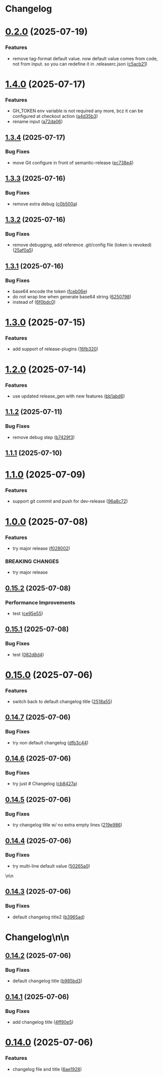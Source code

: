 # Changelog

# [0.2.0](https://github.com/agilecustoms/publish/compare/v0.1.0...v0.2.0) (2025-07-19)

### Features

* remove tag-format default value. now default value comes from code, not from input. so you can redefine it in .releaserc.json ([c5acb21](https://github.com/agilecustoms/publish/commit/c5acb21dfb8de24ba0e921d0a5f06509be12c19e))


# [1.4.0](https://github.com/agilecustoms/publish/compare/v1.3.4...v1.4.0) (2025-07-17)

### Features

* GH_TOKEN env variable is not required any more, bcz it can be configured at checkout action ([a4d35b3](https://github.com/agilecustoms/publish/commit/a4d35b39a743aec43f7f1f50ff107eaa23f26b46))
* rename input ([a72da06](https://github.com/agilecustoms/publish/commit/a72da06ce946e5c786812097537f8ab588cd068e))


## [1.3.4](https://github.com/agilecustoms/publish/compare/v1.3.3...v1.3.4) (2025-07-17)

### Bug Fixes

* move Git configure in front of semantic-release ([ec738e4](https://github.com/agilecustoms/publish/commit/ec738e4a046a0e52c8aa4c02b8375db5dddd3f31))


## [1.3.3](https://github.com/agilecustoms/publish/compare/v1.3.2...v1.3.3) (2025-07-16)

### Bug Fixes

* remove extra debug ([c0b500a](https://github.com/agilecustoms/publish/commit/c0b500a3f46a8558c18afa1173d194a0627ee46a))


## [1.3.2](https://github.com/agilecustoms/publish/compare/v1.3.1...v1.3.2) (2025-07-16)

### Bug Fixes

* remove debugging, add reference .git/config file (token is revoked) ([25af0a5](https://github.com/agilecustoms/publish/commit/25af0a56f46cc5c1505962a924a499d7b33fde80))


## [1.3.1](https://github.com/agilecustoms/publish/compare/v1.3.0...v1.3.1) (2025-07-16)

### Bug Fixes

* base64 encode the token ([fceb06e](https://github.com/agilecustoms/publish/commit/fceb06e575b1fae43257854cccd32ca9f756226b))
* do not wrap line when generate base64 string ([6250798](https://github.com/agilecustoms/publish/commit/62507983383ec8ae995ca822513297211142fcb4))
* instead of ([6f0bdc0](https://github.com/agilecustoms/publish/commit/6f0bdc0d94f169fac89f0804ef43180baf887310))


# [1.3.0](https://github.com/agilecustoms/publish/compare/v1.2.0...v1.3.0) (2025-07-15)

### Features

* add support of release-plugins ([16fb320](https://github.com/agilecustoms/publish/commit/16fb320407f3eaa679e76dd658a20db523f01ffb))


# [1.2.0](https://github.com/agilecustoms/publish/compare/v1.1.2...v1.2.0) (2025-07-14)

### Features

* use updated release_gen with new features ([bb1abd6](https://github.com/agilecustoms/publish/commit/bb1abd6737fd52f5c6aa56fecc5aa2249b295478))


## [1.1.2](https://github.com/agilecustoms/publish/compare/v1.1.1...v1.1.2) (2025-07-11)

### Bug Fixes

* remove debug step ([b7429f3](https://github.com/agilecustoms/publish/commit/b7429f3b3bf7e1c4582417493183d38090f7aa3e))


## [1.1.1](https://github.com/agilecustoms/publish/compare/v1.1.0...v1.1.1) (2025-07-10)


# [1.1.0](https://github.com/agilecustoms/publish/compare/v1.0.0...v1.1.0) (2025-07-09)

### Features

* support git commit and push for dev-release ([96a8c72](https://github.com/agilecustoms/publish/commit/96a8c720cf7f02a7cd057b999c232f2222216f8a))


# [1.0.0](https://github.com/agilecustoms/publish/compare/v0.15.2...v1.0.0) (2025-07-08)

### Features

* try major release ([f028002](https://github.com/agilecustoms/publish/commit/f028002f2b3579f6875e21c78030135f0a710890))


### BREAKING CHANGES

* try major release


## [0.15.2](https://github.com/agilecustoms/publish/compare/v0.15.1...v0.15.2) (2025-07-08)

### Performance Improvements

* test ([ce95e55](https://github.com/agilecustoms/publish/commit/ce95e55d5cbd45cf242d9803b7bc869827010d0b))


## [0.15.1](https://github.com/agilecustoms/publish/compare/v0.15.0...v0.15.1) (2025-07-08)

### Bug Fixes

* test ([082d8d4](https://github.com/agilecustoms/publish/commit/082d8d435ecd583632308f33ec4ffff6979c8c90))


# [0.15.0](https://github.com/agilecustoms/publish/compare/v0.14.7...v0.15.0) (2025-07-06)


### Features

* switch back to default changelog title ([2518a55](https://github.com/agilecustoms/publish/commit/2518a55e2da2838ce184ffc47ad2329c60233c58))



## [0.14.7](https://github.com/agilecustoms/publish/compare/v0.14.6...v0.14.7) (2025-07-06)


### Bug Fixes

* try non default changelog ([dfb3c44](https://github.com/agilecustoms/publish/commit/dfb3c44ab9219dabebe3640af71bee3ee3c53828))



## [0.14.6](https://github.com/agilecustoms/publish/compare/v0.14.5...v0.14.6) (2025-07-06)


### Bug Fixes

* try just # Changelog ([cb8427a](https://github.com/agilecustoms/publish/commit/cb8427a782409bf377a2b07f4de516a8acc84f05))



## [0.14.5](https://github.com/agilecustoms/publish/compare/v0.14.4...v0.14.5) (2025-07-06)


### Bug Fixes

* try changelog title w/ no extra empty lines ([219e986](https://github.com/agilecustoms/publish/commit/219e9861cc2d3d48c978d983fe4ad057099235fb))



## [0.14.4](https://github.com/agilecustoms/publish/compare/v0.14.3...v0.14.4) (2025-07-06)


### Bug Fixes

* try multi-line default value ([50265a0](https://github.com/agilecustoms/publish/commit/50265a0f540d4c0cc0f502582d2b201366644272))



\\n\\n

## [0.14.3](https://github.com/agilecustoms/publish/compare/v0.14.2...v0.14.3) (2025-07-06)


### Bug Fixes

* default changelog title2 ([b3965ad](https://github.com/agilecustoms/publish/commit/b3965ad5b44156ea2880da3b6927fd4adb8f7c3b))



# Changelog\n\n

## [0.14.2](https://github.com/agilecustoms/publish/compare/v0.14.1...v0.14.2) (2025-07-06)


### Bug Fixes

* default changelog title ([b985bd3](https://github.com/agilecustoms/publish/commit/b985bd3421589391121346b52ada39876ff8ad79))



## [0.14.1](https://github.com/agilecustoms/publish/compare/v0.14.0...v0.14.1) (2025-07-06)


### Bug Fixes

* add changelog title ([4ff90e5](https://github.com/agilecustoms/publish/commit/4ff90e50766017bcb20dfb239752f57a4aa8276b))



# [0.14.0](https://github.com/agilecustoms/publish/compare/v0.13.4...v0.14.0) (2025-07-06)


### Features

* changelog file and title ([6ae1928](https://github.com/agilecustoms/publish/commit/6ae19280f0e29bde0d0bf909afab29a834082bd2))